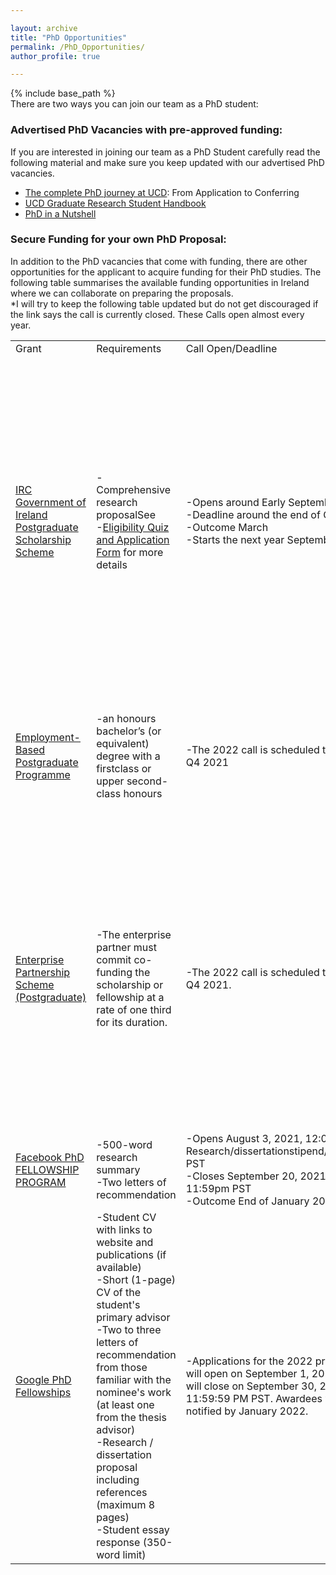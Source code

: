 ```yaml
---

layout: archive  
title: "PhD Opportunities"  
permalink: /PhD_Opportunities/  
author_profile: true

---
```


{% include base_path %}  
There are two ways you can join our team as a PhD student:

### Advertised PhD Vacancies with pre-approved funding:

If you are interested in joining our team as a PhD Student carefully read the following material and make sure you keep updated with our advertised PhD vacancies.

*   [The complete PhD journey at UCD](https://www.ucd.ie/graduatestudies/researchstudenthub/phdlifecycle/): From Application to Conferring
*   [UCD Graduate Research Student Handbook](https://www.ucd.ie/graduatestudies/researchstudenthub/researchstudenthandbook/)
*   [PhD in a Nutshell](https://www.ucd.ie/graduatestudies/researchstudenthub/researchprogrammes/keypointsonresearchprogrammes/phdinanutshell/)


### Secure Funding for your own PhD Proposal:

In addition to the PhD vacancies that come with funding, there are other opportunities for the applicant to acquire funding for their PhD studies. The following table summarises the available funding opportunities in Ireland where we can collaborate on preparing the proposals.  
\*I will try to keep the following table updated but do not get discouraged if the link says the call is currently closed. These Calls open almost every year.

<table><tbody><tr><td>Grant</td><td>Requirements</td><td>Call Open/Deadline</td><td>Description</td></tr><tr><td><a href="https://research.ie/funding/goipg/?f=postgraduate">IRC Government of Ireland Postgraduate Scholarship Scheme</a></td><td>-Comprehensive research proposalSee&nbsp;<br>-<a href="https://research.ie/assets/uploads/2020/08/GOIPG_2021_Applicant-form.pdf">Eligibility Quiz and Application Form</a> for more details</td><td>-Opens around Early September<br>-Deadline around the end of October<br>-Outcome March<br>-Starts the next year September</td><td>-a stipend of <s>€16,000</s> €18,500 per annum<br>-a contribution to fees, including non-EU fees, up to a maximum of €5,750 per annum<br>-eligible direct research expenses of €2,250 per annum<br>-the average success rate of 18% over the past five years.</td></tr><tr><td><a href="https://research.ie/funding/ebp/">Employment-Based Postgraduate Programme</a></td><td>-an honours bachelor’s (or equivalent) degree with a firstclass or upper second-class honours</td><td>-The 2022 call is scheduled to open in Q4 2021</td><td>- top up the wage of a full time employee with €27,500 per annum to complete a higher degree by research.</td></tr><tr><td><a href="https://research.ie/funding/eps-postgrad/?f=postgraduate">Enterprise Partnership Scheme (Postgraduate)</a></td><td>-The enterprise partner must commit co-funding the scholarship or fellowship at a rate of one third for its duration.</td><td>-The 2022 call is scheduled to open in Q4 2021.&nbsp;</td><td>-Awardees receive an annual package of up to &nbsp;€27,500 per annum comprising of:<br>-A scholarship stipend of €18,500 per annum<br>-Fee contribution of up to &nbsp;€5,750 per annum<br>-Research expense fund of &nbsp;€3,250 per annum</td></tr><tr><td><a href="https://research.fb.com/fellowship/">Facebook PhD FELLOWSHIP PROGRAM</a></td><td>-500-word research summary<br>-Two letters of recommendation</td><td>-Opens August 3, 2021, 12:00 Research/dissertationstipend/salarypm PST<br>-Closes September 20, 2021 11:59pm PST<br>-Outcome End of January 2022</td><td>&nbsp;</td></tr><tr><td><a href="https://research.google/outreach/phd-fellowship/">Google PhD Fellowships</a></td><td>-Student CV with links to website and publications (if available)<br>-Short (1-page) CV of the student's primary advisor<br>-Two to three letters of recommendation from those familiar with the nominee's work (at least one from the thesis advisor)<br>-Research / dissertation proposal including references (maximum 8 pages)<br>-Student essay response (350-word limit)&nbsp;</td><td>-Applications for the 2022 program will open on September 1, 2021 and will close on September 30, 2021 at 11:59:59 PM PST. Awardees will be notified by January 2022.</td><td>-Up to 3 year Fellowship<br>-Yearly bursary towards stipend / salary, health care, social benefits, tuition and fees, conference travel and personal computing equipment. The bursary varies by country.</td></tr></tbody></table>
